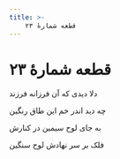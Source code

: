 ```yaml
---
title: >-
    قطعه شمارهٔ ۲۳
---
```

# قطعه شمارهٔ ۲۳

<div class="b" id="bn1"><div class="m1"><p>دلا دیدی که آن فرزانه فرزند</p></div>
<div class="m2"><p>چه دید اندر خم این طاق رنگین</p></div></div>
<div class="b" id="bn2"><div class="m1"><p>به جای لوح سیمین در کنارش</p></div>
<div class="m2"><p>فلک بر سر نهادش لوح سنگین</p></div></div>